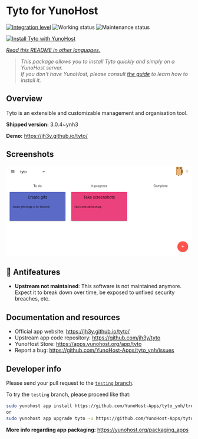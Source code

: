 <!--
N.B.: This README was automatically generated by <https://github.com/YunoHost/apps/tree/master/tools/readme_generator>
It shall NOT be edited by hand.
-->

# Tyto for YunoHost

[![Integration level](https://dash.yunohost.org/integration/tyto.svg)](https://dash.yunohost.org/appci/app/tyto) ![Working status](https://ci-apps.yunohost.org/ci/badges/tyto.status.svg) ![Maintenance status](https://ci-apps.yunohost.org/ci/badges/tyto.maintain.svg)

[![Install Tyto with YunoHost](https://install-app.yunohost.org/install-with-yunohost.svg)](https://install-app.yunohost.org/?app=tyto)

*[Read this README in other languages.](./ALL_README.md)*

> *This package allows you to install Tyto quickly and simply on a YunoHost server.*  
> *If you don't have YunoHost, please consult [the guide](https://yunohost.org/install) to learn how to install it.*

## Overview

Tyto is an extensible and customizable management and organisation tool.

**Shipped version:** 3.0.4~ynh3

**Demo:** <https://jh3y.github.io/tyto/>

## Screenshots

![Screenshot of Tyto](./doc/screenshots/screenshot.png)

## :red_circle: Antifeatures

- **Upstream not maintained**: This software is not maintained anymore. Expect it to break down over time, be exposed to unfixed security breaches, etc.

## Documentation and resources

- Official app website: <https://jh3y.github.io/tyto/>
- Upstream app code repository: <https://github.com/jh3y/tyto>
- YunoHost Store: <https://apps.yunohost.org/app/tyto>
- Report a bug: <https://github.com/YunoHost-Apps/tyto_ynh/issues>

## Developer info

Please send your pull request to the [`testing` branch](https://github.com/YunoHost-Apps/tyto_ynh/tree/testing).

To try the `testing` branch, please proceed like that:

```bash
sudo yunohost app install https://github.com/YunoHost-Apps/tyto_ynh/tree/testing --debug
or
sudo yunohost app upgrade tyto -u https://github.com/YunoHost-Apps/tyto_ynh/tree/testing --debug
```

**More info regarding app packaging:** <https://yunohost.org/packaging_apps>
